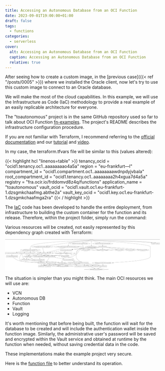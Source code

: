```yaml
---
title: Accessing an Autonomous Database from an OCI Function
date: 2023-09-01T19:00:00+01:00
draft: false
tags:
  - functions
categories:
  - serverless
cover:
  alt: Accessing an Autonomous Database from an OCI Function
  caption: Accessing an Autonomous Database from an OCI Function
  relative: true
---
```


After seeing how to create a custom image, in the [previous case]({{< ref "/posts/0005" >}}) where we installed the Oracle client, now let's try to use this custom image to connect to an Oracle database.

We will make the most of the cloud capabilities. In this example, we will use the Infrastructure as Code (IaC) methodology to provide a real example of an easily replicable architecture for everyone.

The "toautonomous" project is in the same GitHub repository used so far to talk about OCI Function [fn-examples](https://github.com/enricopesce/fn-examples/tree/main/toautonomous). The project's README describes the infrastructure configuration procedure.

If you are not familiar with Terraform, I recommend referring to the [official documentation](https://registry.terraform.io/providers/oracle/oci/latest/docs) and our [tutorial](https://docs.oracle.com/en-us/iaas/developer-tutorials/tutorials/tf-simple-infrastructure/01-summary.htm) and [video](https://www.youtube.com/watch?v=MjmikFgvKvI).

In my case, the terraform.tfvars file will be similar to this (values altered):

{{< highlight hcl "linenos=table" >}}
tenancy_ocid     = "ocid1.tenancy.oc1..aaaaaaaao4a5a"
region           = "eu-frankfurt—l"
compartment_id   = "ocid1.compartment.oc1..aaaaaaaawdnpdyjvbala"
root_compartment_id   = "ocid1.tenancy.oc1..aaaaaaaa2h4xgua7d4a5a"
registry         = "fra.ocir.io/frddomvd8z4q/functions"
application_name = "toautonomous"
vault_ocid       = "ocid1.vault.oc1.eu-frankfurt-1.dzsgmkchaafmg.abthe2a"
vault_key_ocid   = "ocid1.key.oc1.eu-frankfurt-1.dzsgmkchaafmga2ra"
{{< / highlight >}}

The [IaC](https://github.com/enricopesce/fn-examples/blob/main/toautonomous/infrastructure.tf) code has been developed to handle the entire deployment, from infrastructure to building the custom container for the function and its release. Therefore, within the project folder, simply run the command:

Various resources will be created, not easily represented by this dependency graph created with Terraform:

![Created Resources](static/graph.png "Function Log")

The situation is simpler than you might think. The main OCI resources we will use are:

* VCN
* Autonomous DB
* Function
* Vault
* Logging

It's worth mentioning that before being built, the function will wait for the database to be created and will include the authentication wallet inside the function image. Similarly, the administrative user's password will be saved and encrypted within the Vault service and obtained at runtime by the function when needed, without saving credential data in the code.

These implementations make the example project very secure.

Here is the [function file](https://github.com/enricopesce/fn-examples/blob/main/toautonomous/func.py) to better understand its operation.
